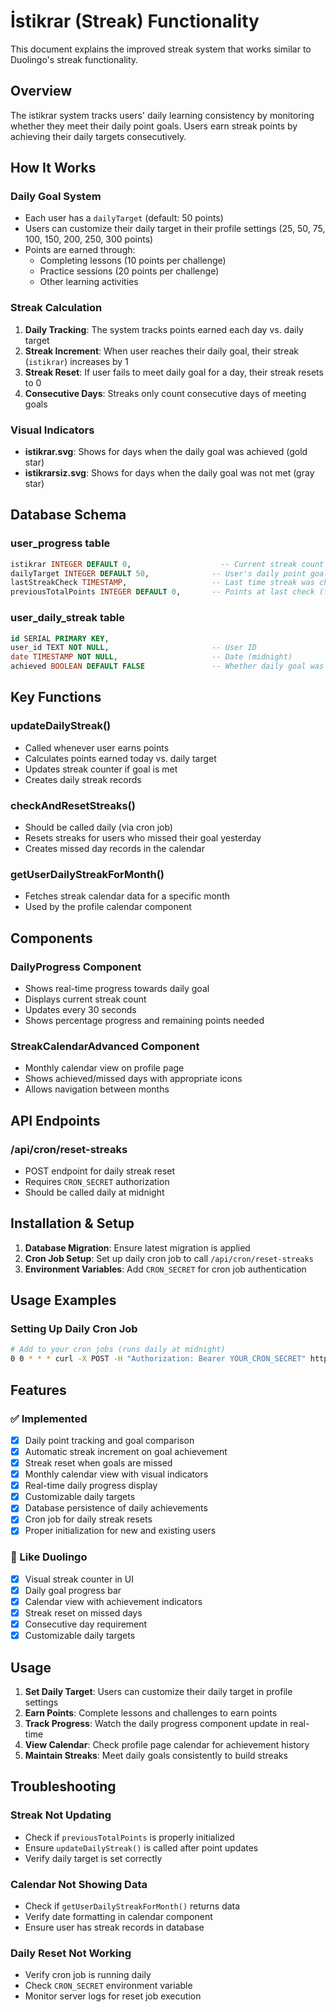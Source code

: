 # İstikrar (Streak) Functionality

This document explains the improved streak system that works similar to Duolingo's streak functionality.

## Overview

The istikrar system tracks users' daily learning consistency by monitoring whether they meet their daily point goals. Users earn streak points by achieving their daily targets consecutively.

## How It Works

### Daily Goal System
- Each user has a `dailyTarget` (default: 50 points)
- Users can customize their daily target in their profile settings (25, 50, 75, 100, 150, 200, 250, 300 points)
- Points are earned through:
  - Completing lessons (10 points per challenge)
  - Practice sessions (20 points per challenge)
  - Other learning activities

### Streak Calculation
1. **Daily Tracking**: The system tracks points earned each day vs. daily target
2. **Streak Increment**: When user reaches their daily goal, their streak (`istikrar`) increases by 1
3. **Streak Reset**: If user fails to meet daily goal for a day, their streak resets to 0
4. **Consecutive Days**: Streaks only count consecutive days of meeting goals

### Visual Indicators
- **istikrar.svg**: Shows for days when the daily goal was achieved (gold star)
- **istikrarsiz.svg**: Shows for days when the daily goal was not met (gray star)

## Database Schema

### user_progress table
```sql
istikrar INTEGER DEFAULT 0,                    -- Current streak count
dailyTarget INTEGER DEFAULT 50,              -- User's daily point goal
lastStreakCheck TIMESTAMP,                   -- Last time streak was checked
previousTotalPoints INTEGER DEFAULT 0,       -- Points at last check (for daily calculation)
```

### user_daily_streak table
```sql
id SERIAL PRIMARY KEY,
user_id TEXT NOT NULL,                       -- User ID
date TIMESTAMP NOT NULL,                     -- Date (midnight)
achieved BOOLEAN DEFAULT FALSE               -- Whether daily goal was met
```

## Key Functions

### updateDailyStreak()
- Called whenever user earns points
- Calculates points earned today vs. daily target
- Updates streak counter if goal is met
- Creates daily streak records

### checkAndResetStreaks()
- Should be called daily (via cron job)
- Resets streaks for users who missed their goal yesterday
- Creates missed day records in the calendar

### getUserDailyStreakForMonth()
- Fetches streak calendar data for a specific month
- Used by the profile calendar component

## Components

### DailyProgress Component
- Shows real-time progress towards daily goal
- Displays current streak count
- Updates every 30 seconds
- Shows percentage progress and remaining points needed

### StreakCalendarAdvanced Component
- Monthly calendar view on profile page
- Shows achieved/missed days with appropriate icons
- Allows navigation between months

## API Endpoints

### /api/cron/reset-streaks
- POST endpoint for daily streak reset
- Requires `CRON_SECRET` authorization
- Should be called daily at midnight

## Installation & Setup

1. **Database Migration**: Ensure latest migration is applied
2. **Cron Job Setup**: Set up daily cron job to call `/api/cron/reset-streaks`
3. **Environment Variables**: Add `CRON_SECRET` for cron job authentication

## Usage Examples

### Setting Up Daily Cron Job
```bash
# Add to your cron jobs (runs daily at midnight)
0 0 * * * curl -X POST -H "Authorization: Bearer YOUR_CRON_SECRET" https://your-domain.com/api/cron/reset-streaks
```

## Features

### ✅ Implemented
- [x] Daily point tracking and goal comparison
- [x] Automatic streak increment on goal achievement
- [x] Streak reset when goals are missed
- [x] Monthly calendar view with visual indicators
- [x] Real-time daily progress display
- [x] Customizable daily targets
- [x] Database persistence of daily achievements
- [x] Cron job for daily streak resets
- [x] Proper initialization for new and existing users

### 🎯 Like Duolingo
- [x] Visual streak counter in UI
- [x] Daily goal progress bar
- [x] Calendar view with achievement indicators
- [x] Streak reset on missed days
- [x] Consecutive day requirement
- [x] Customizable daily targets

## Usage

1. **Set Daily Target**: Users can customize their daily target in profile settings
2. **Earn Points**: Complete lessons and challenges to earn points
3. **Track Progress**: Watch the daily progress component update in real-time
4. **View Calendar**: Check profile page calendar for achievement history
5. **Maintain Streaks**: Meet daily goals consistently to build streaks

## Troubleshooting

### Streak Not Updating
- Check if `previousTotalPoints` is properly initialized
- Ensure `updateDailyStreak()` is called after point updates
- Verify daily target is set correctly

### Calendar Not Showing Data
- Check if `getUserDailyStreakForMonth()` returns data
- Verify date formatting in calendar component
- Ensure user has streak records in database

### Daily Reset Not Working
- Verify cron job is running daily
- Check `CRON_SECRET` environment variable
- Monitor server logs for reset job execution 